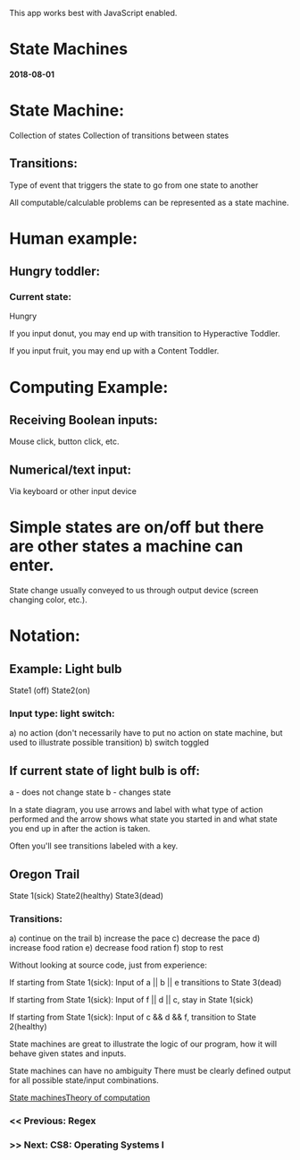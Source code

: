 This app works best with JavaScript enabled.

# State Machines

#### 2018-08-01

# State Machine:

Collection of states Collection of transitions between states

## Transitions:

Type of event that triggers the state to go from one state to another

All computable/calculable problems can be represented as a state machine.

# Human example:

## Hungry toddler:

### Current state:

Hungry

If you input donut, you may end up with transition to Hyperactive Toddler.

If you input fruit, you may end up with a Content Toddler.

# Computing Example:

## Receiving Boolean inputs:

Mouse click, button click, etc.

## Numerical/text input:

Via keyboard or other input device

# Simple states are on/off but there are other states a machine can enter.

State change usually conveyed to us through output device (screen changing color, etc.).

# Notation:

## Example: Light bulb

State1 (off) State2(on)

### Input type: light switch:

a) no action (don't necessarily have to put no action on state machine, but used to illustrate possible transition) b) switch toggled

## If current state of light bulb is off:

a - does not change state b - changes state

In a state diagram, you use arrows and label with what type of action performed and the arrow shows what state you started in and what state you end up in after the action is taken.

Often you'll see transitions labeled with a key.

## Oregon Trail

State 1(sick) State2(healthy) State3(dead)

### Transitions:

a) continue on the trail b) increase the pace c) decrease the pace d) increase food ration e) decrease food ration f) stop to rest

Without looking at source code, just from experience:

If starting from State 1(sick): Input of a || b || e transitions to State 3(dead)

If starting from State 1(sick): Input of f || d || c, stay in State 1(sick)

If starting from State 1(sick): Input of c && d && f, transition to State 2(healthy)

State machines are great to illustrate the logic of our program, how it will behave given states and inputs.

State machines can have no ambiguity There must be clearly defined output for all possible state/input combinations.

[State machines](../tags/state%20machines/index.html)[Theory of computation](../tags/theory%20of%20computation/index.html)

### &lt;&lt; Previous: Regex

### &gt;&gt; Next: CS8: Operating Systems I
